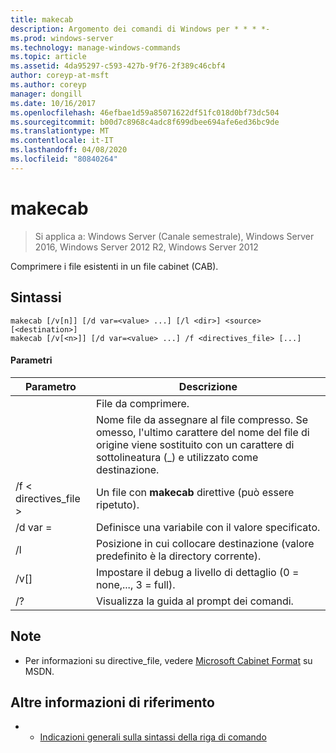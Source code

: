 ```yaml
---
title: makecab
description: Argomento dei comandi di Windows per * * * *-
ms.prod: windows-server
ms.technology: manage-windows-commands
ms.topic: article
ms.assetid: 4da95297-c593-427b-9f76-2f389c46cbf4
author: coreyp-at-msft
ms.author: coreyp
manager: dongill
ms.date: 10/16/2017
ms.openlocfilehash: 46efbae1d59a85071622df51fc018d0bf73dc504
ms.sourcegitcommit: b00d7c8968c4adc8f699dbee694afe6ed36bc9de
ms.translationtype: MT
ms.contentlocale: it-IT
ms.lasthandoff: 04/08/2020
ms.locfileid: "80840264"
---
```

# <a name="makecab"></a>makecab

>Si applica a: Windows Server (Canale semestrale), Windows Server 2016, Windows Server 2012 R2, Windows Server 2012

Comprimere i file esistenti in un file cabinet (CAB).
## <a name="syntax"></a>Sintassi
```
makecab [/v[n]] [/d var=<value> ...] [/l <dir>] <source> [<destination>]
makecab [/v[<n>]] [/d var=<value> ...] /f <directives_file> [...]
```
#### <a name="parameters"></a>Parametri

|      Parametro       |                                                                        Descrizione                                                                        |
|----------------------|-----------------------------------------------------------------------------------------------------------------------------------------------------------|
|       <source>       |                                                                     File da comprimere.                                                                     |
|    <destination>     | Nome file da assegnare al file compresso. Se omesso, l'ultimo carattere del nome del file di origine viene sostituito con un carattere di sottolineatura (_) e utilizzato come destinazione. |
| /f < directives_file > |                                                   Un file con **makecab** direttive (può essere ripetuto).                                                   |
|    /d var =<value>    |                                                          Definisce una variabile con il valore specificato.                                                           |
|       /l <dir>       |                                               Posizione in cui collocare destinazione (valore predefinito è la directory corrente).                                               |
|       /v[<n>]        |                                                    Impostare il debug a livello di dettaglio (0 = none,..., 3 = full).                                                     |
|          /?          |                                                           Visualizza la guida al prompt dei comandi.                                                            |

## <a name="remarks"></a>Note
-   Per informazioni su directive_file, vedere [Microsoft Cabinet Format](https://go.microsoft.com/fwlink/?LinkId=226852) su MSDN.

## <a name="additional-references"></a>Altre informazioni di riferimento
-   - [Indicazioni generali sulla sintassi della riga di comando](command-line-syntax-key.md)


